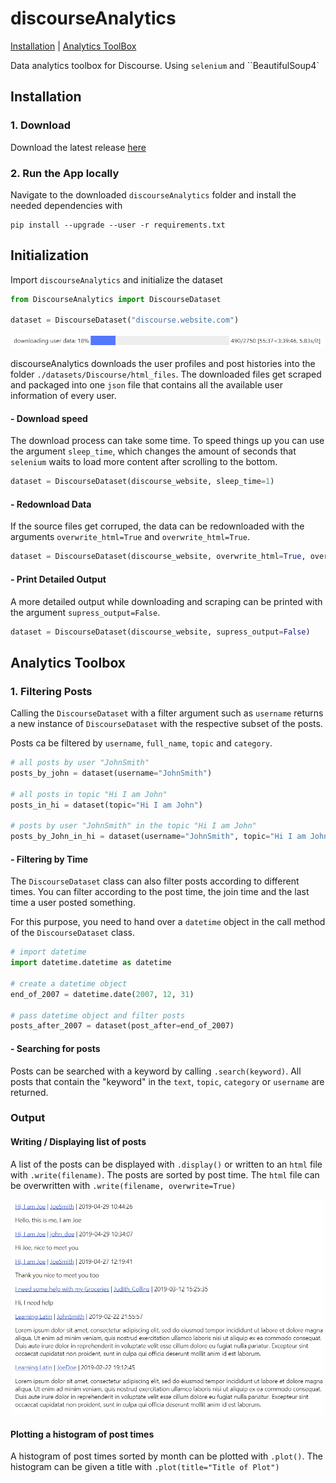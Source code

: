 # discourseAnalytics


[Installation](#installation) | [Analytics ToolBox](#analytics-toolbox) 

Data analytics toolbox for Discourse.
Using `selenium` and ``BeautifulSoup4`


## Installation

### 1. Download

Download the latest release [here](download.com)

### 2. Run the App locally

Navigate to the downloaded `discourseAnalytics` folder and install the needed dependencies with 
```
pip install --upgrade --user -r requirements.txt
```

## Initialization

Import `discourseAnalytics` and initialize the dataset    
```python
from DiscourseAnalytics import DiscourseDataset

dataset = DiscourseDataset("discourse.website.com")
```

<p align="center">
<img  src="https://raw.githubusercontent.com/bl4ckp4nther4/discourseAnalytics/main/images/downloading_progress_bar.PNG" width="500">
</p>


discourseAnalytics downloads the user profiles and post histories into the folder `./datasets/Discourse/html_files`.
The downloaded files get scraped and packaged into one `json` file that contains all the available user information of every user.

  
#### - Download speed

The download process can take some time. To speed things up you can use the argument `sleep_time`, which changes the amount of seconds that `selenium` waits to load more content after scrolling to the bottom.  
```python
dataset = DiscourseDataset(discourse_website, sleep_time=1)
```

#### - Redownload Data 

If the source files get corruped, the data can be redownloaded with the arguments `overwrite_html=True` and `overwrite_html=True`.  
```python
dataset = DiscourseDataset(discourse_website, overwrite_html=True, overwrite_json=True)  
```

#### - Print Detailed Output

A more detailed output while downloading and scraping can be printed with the argument `supress_output=False`.  
```python
dataset = DiscourseDataset(discourse_website, supress_output=False)
```

## Analytics Toolbox


### 1. Filtering Posts

Calling the ```DiscourseDataset``` with a filter argument such as `username` returns a new instance of ```DiscourseDataset``` with the respective  subset of the posts.

Posts ca be filtered by `username`, `full_name`, `topic` and `category`.

```python
# all posts by user "JohnSmith"
posts_by_john = dataset(username="JohnSmith")

# all posts in topic "Hi I am John"
posts_in_hi = dataset(topic="Hi I am John")

# posts by user "JohnSmith" in the topic "Hi I am John"
posts_by_John_in_hi = dataset(username="JohnSmith", topic="Hi I am John")
```

#### - Filtering by Time 

The `DiscourseDataset` class can also filter posts according to different times. 
You can filter according to the post time, the join time and the last time a user posted something.

For this purpose, you need to hand over a `datetime` object in the call method of the `DiscourseDataset` class.

```python
# import datetime
import datetime.datetime as datetime

# create a datetime object
end_of_2007 = datetime.date(2007, 12, 31)

# pass datetime object and filter posts
posts_after_2007 = dataset(post_after=end_of_2007)
```

#### - Searching for posts

Posts can be searched with a keyword by calling `.search(keyword)`. All posts that contain the "keyword" in the `text`, `topic`, `category` or `username` are returned.

### Output

#### Writing / Displaying list of posts

A list of the posts can be displayed with `.display()` or written to an `html` file with `.write(filename)`. 
The posts are sorted by post time.
The `html` file can be overwritten with `.write(filename, overwrite=True)`

<p align="center">
<img  src="https://raw.githubusercontent.com/bl4ckp4nther4/discourseAnalytics/main/images/display_function.PNG" width="500">
</p>


#### Plotting a histogram of post times

A histogram of post times sorted by month can be plotted with `.plot()`. The histogram can be given a title with `.plot(title="Title of Plot")`
